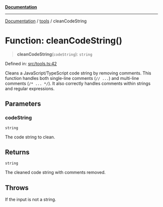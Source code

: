 [**Documentation**](../../README.md)

***

[Documentation](../../README.md) / [tools](../README.md) / cleanCodeString

# Function: cleanCodeString()

> **cleanCodeString**(`codeString`): `string`

Defined in: [src/tools.ts:42](https://github.com/Christian-Me/folder-to-tags-plugin/blob/a733ed2c2245ed051659b6c3e9c71ef47c30835a/src/tools.ts#L42)

Cleans a JavaScript/TypeScript code string by removing comments.
This function handles both single-line comments (`// ...`) and
multi-line comments (`/* ... */`). It also correctly handles
comments within strings and regular expressions.

## Parameters

### codeString

`string`

The code string to clean.

## Returns

`string`

The cleaned code string with comments removed.

## Throws

If the input is not a string.
